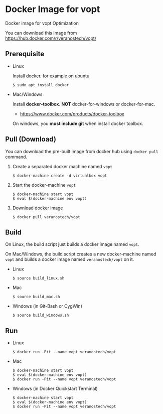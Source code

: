 Docker Image for vopt
=====================

Docker image for vopt Optimization

You can download this image from https://hub.docker.com/r/veranostech/vopt/


Prerequisite
------------

* Linux

  Install docker. for example on ubuntu
  
  ```
  $ sudo apt install docker
  ```
  
* Mac/Windows

  Install **docker-toolbox**. 
  **NOT** docker-for-windows or docker-for-mac.
  
  * https://www.docker.com/products/docker-toolbox
  
  On windows, you **must include git** when install docker toolbox.




Pull (Download)
---------------

You can download the pre-built image from docker hub using `docker pull` command.


1. Create a separated docker machine named `vopt`
	```
	$ docker-machine create -d virtualbox vopt
	```

2. Start the docker-machine `vopt`
	```
	$ docker-machine start vopt
	$ eval $(docker-machine env vopt)
	```

3. Download docker image
	```
	$ docker pull veranostech/vopt
	```


Build
-----

On Linux, the build script just builds a docker image named `vopt`.

On Mac/Windows, the build script creates a new docker-machine named `vopt` 
and builds a docker image named `veranostech/vopt` on it.

* Linux
	```
	$ source build_linux.sh
	```
	
* Mac
	```
	$ source build_mac.sh
	```

* Windows (in Git-Bash or CygWin)
	```
	$ source build_windows.sh
	```
	

Run
---

* Linux
	```
	$ docker run -Pit --name vopt veranostech/vopt
	```
	
* Mac
	```
	$ docker-machine start vopt
	$ eval $(docker-machine env vopt)
	$ docker run -Pit --name vopt veranostech/vopt
	```

* Windows (in Docker Quickstart Terminal)
	```
	$ docker-machine start vopt
	$ eval $(docker-machine env vopt)
	$ docker run -Pit --name vopt veranostech/vopt
	```
